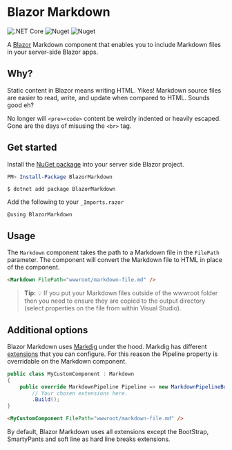 <p style="text-align: center;">

# Blazor Markdown

![.NET Core](https://github.com/georgemathieson/blazor-markdown/workflows/.NET%20Core/badge.svg) ![Nuget](https://img.shields.io/nuget/v/BlazorMarkdown?style=flat-square) ![Nuget](https://img.shields.io/nuget/dt/BlazorMarkdown?style=flat-square)

A [Blazor](https://dotnet.microsoft.com/apps/aspnet/web-apps/blazor) Markdown component that enables you to include Markdown files in your server-side Blazor apps.

</p>

## Why?

Static content in Blazor means writing HTML. Yikes! Markdown source files are easier to read, write, and update when compared to HTML. Sounds good eh? 

No longer will  `<pre><code>` content be weirdly indented or heavily escaped. Gone are the days of misusing the `<br>` tag.

## Get started

Install the [NuGet package](https://www.nuget.org/packages/BlazorMarkdown/) into your server side Blazor project.

```powershell
PM> Install-Package BlazorMarkdown
```

```
$ dotnet add package BlazorMarkdown
```

Add the following to your `_Imports.razor`
```
@using BlazorMarkdown
```

## Usage
The `Markdown` component takes the path to a Markdown file in the `FilePath` parameter. The component will convert the Markdown file to HTML in place of the component.

```html
<Markdown FilePath="wwwroot/markdown-file.md" />
```
> **Tip:** :bulb:
> If you put your Markdown files outside of the wwwroot folder then you need to ensure they are copied to the output directory (select properties on the file from within Visual Studio).

## Additional options
Blazor Markdown uses [Markdig](https://github.com/lunet-io/markdig) under the hood. Markdig has different [extensions](https://github.com/lunet-io/markdig/blob/master/src/Markdig/MarkdownExtensions.cs) that you can configure. For this reason the Pipeline property is overridable on the Markdown component.

```csharp
public class MyCustomComponent : Markdown
{
    public override MarkdownPipeline Pipeline => new MarkdownPipelineBuilder()
        // Your chosen extensions here.
        .Build();
}
```
```html
<MyCustomComponent FilePath="wwwroot/markdown-file.md" />
```
By default, Blazor Markdown uses all extensions except the BootStrap,  SmartyPants and soft line as hard line breaks extensions.
